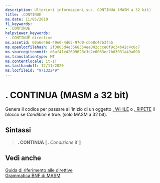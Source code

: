 ```yaml
---
description: Ulteriori informazioni su:. CONTINUA (MASM a 32 bit)
title: .CONTINUE
ms.date: 11/05/2019
f1_keywords:
- .CONTINUE
helpviewer_keywords:
- .CONTINUE directive
ms.assetid: 60a6e46d-49e6-4d65-97d0-cbe8c47b3fab
ms.openlocfilehash: 2f3805d4e3568354ee002ccce0f9c34b42c4c6c7
ms.sourcegitcommit: d6af41e42699628c3e2e6063ec7b03931a49a098
ms.translationtype: MT
ms.contentlocale: it-IT
ms.lasthandoff: 12/11/2020
ms.locfileid: "97132249"
---
```

# <a name="continue-32-bit-masm"></a>. CONTINUA (MASM a 32 bit)

Genera il codice per passare all'inizio di un oggetto [. WHILE](dot-while.md) o [. RIPETE](dot-repeat.md) il blocco se *Condition* è true. (solo MASM a 32 bit).

## <a name="syntax"></a>Sintassi

> **. CONTINUA** ⟦**.** *Condizione* if ⟧

## <a name="see-also"></a>Vedi anche

[Guida di riferimento alle direttive](directives-reference.md)\
[Grammatica BNF di MASM](masm-bnf-grammar.md)

